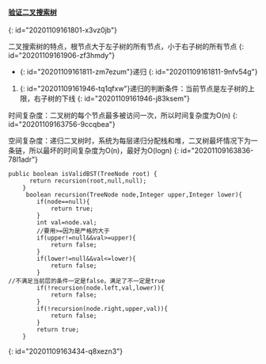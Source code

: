 #### [验证二叉搜索树](https://leetcode-cn.com/problems/validate-binary-search-tree/)
{: id="20201109161801-x3vz0jb"}

二叉搜索树的特点，根节点大于左子树的所有节点，小于右子树的所有节点
{: id="20201109161906-zf3hmdy"}

* {: id="20201109161811-zm7ezum"}递归
{: id="20201109161811-9nfv54g"}

1. {: id="20201109161946-tq1qfxw"}递归的判断条件：当前节点是左子树的上限，右子树的下线
{: id="20201109161946-j83ksem"}

时间复杂度：二叉树的每个节点最多被访问一次，所以时间复杂度为O(n)
{: id="20201109163756-9ccqbea"}

空间复杂度：递归二叉树时，系统为每层递归分配栈和堆，二叉树最坏情况下为一条链，所以最坏的时间复杂度为O(n)，最好为O(logn)
{: id="20201109163836-78l1adr"}

```
public boolean isValidBST(TreeNode root) {
      return recursion(root,null,null);
    }
     boolean recursion(TreeNode node,Integer upper,Integer lower){
        if(node==null){
            return true;
        }
        int val=node.val;
        //要用>=因为是严格的大于
        if(upper!=null&&val>=upper){
            return false;
        }
        if(lower!=null&&val<=lower){
            return false;
        }
//不满足当前层的条件一定是false，满足了不一定是true
        if(!recursion(node.left,val,lower)){
            return false;
        }
        if(!recursion(node.right,upper,val)){
            return false;
        }
        return true;
    }
```
{: id="20201109163434-q8xezn3"}
